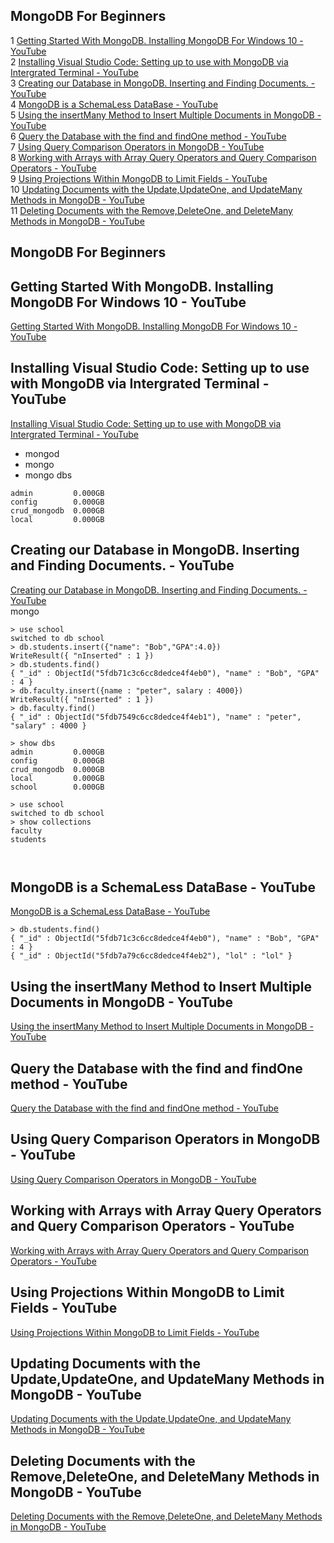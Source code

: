 ## MongoDB For Beginners  
1 [Getting Started With MongoDB. Installing MongoDB For Windows 10 - YouTube](#Getting-Started-With-MongoDB.-Installing-MongoDB-For-Windows-10---YouTube)  
2 [Installing Visual Studio Code: Setting up to use with MongoDB via Intergrated Terminal - YouTube](#Installing-Visual-Studio-Code:-Setting-up-to-use-with-MongoDB-via-Intergrated-Terminal---YouTube)  
3 [Creating our Database in MongoDB. Inserting and Finding Documents. - YouTube](#Creating-our-Database-in-MongoDB.-Inserting-and-Finding-Documents.---YouTube)  
4 [MongoDB is a SchemaLess DataBase - YouTube](#MongoDB-is-a-SchemaLess-DataBase---YouTube)  
5 [Using the insertMany Method to Insert Multiple Documents in MongoDB - YouTube](#Using-the-insertMany-Method-to-Insert-Multiple-Documents-in-MongoDB---YouTube)  
6 [Query the Database with the find and findOne method - YouTube](#Query-the-Database-with-the-find-and-findOne-method---YouTube)  
7 [Using Query Comparison Operators in MongoDB - YouTube](#Using-Query-Comparison-Operators-in-MongoDB---YouTube)  
8 [Working with Arrays with Array Query Operators and Query Comparison Operators - YouTube](#Working-with-Arrays-with-Array-Query-Operators-and-Query-Comparison-Operators---YouTube)  
9 [Using Projections Within MongoDB to Limit Fields - YouTube](#Using-Projections-Within-MongoDB-to-Limit-Fields---YouTube)  
10 [Updating Documents with the Update,UpdateOne, and UpdateMany Methods in MongoDB - YouTube](#Updating-Documents-with-the-Update,UpdateOne,-and-UpdateMany-Methods-in-MongoDB---YouTube)  
11 [Deleting Documents with the Remove,DeleteOne, and DeleteMany Methods in MongoDB - YouTube](#Deleting-Documents-with-the-Remove,DeleteOne,-and-DeleteMany-Methods-in-MongoDB---YouTube)  

## MongoDB For Beginners  

## Getting Started With MongoDB. Installing MongoDB For Windows 10 - YouTube  
[Getting Started With MongoDB. Installing MongoDB For Windows 10 - YouTube](https://www.youtube.com/watch?v=3TvDUiclcFk&list=PLvTjg4siRgU1XVKER93YtJ2tCTXHCTBlT)  
  
## Installing Visual Studio Code: Setting up to use with MongoDB via Intergrated Terminal - YouTube  
[Installing Visual Studio Code: Setting up to use with MongoDB via Intergrated Terminal - YouTube](https://www.youtube.com/watch?v=54iI586Iv_w&list=PLvTjg4siRgU1XVKER93YtJ2tCTXHCTBlT&index=2)  
- mongod
- mongo
- mongo dbs  
```
admin         0.000GB
config        0.000GB
crud_mongodb  0.000GB
local         0.000GB
```
  
## Creating our Database in MongoDB. Inserting and Finding Documents. - YouTube  
[Creating our Database in MongoDB. Inserting and Finding Documents. - YouTube](https://www.youtube.com/watch?v=5lVmmTNMy60&list=PLvTjg4siRgU1XVKER93YtJ2tCTXHCTBlT&index=3)  
mongo
```
> use school
switched to db school
> db.students.insert({"name": "Bob","GPA":4.0})
WriteResult({ "nInserted" : 1 })
> db.students.find()
{ "_id" : ObjectId("5fdb71c3c6cc8dedce4f4eb0"), "name" : "Bob", "GPA" : 4 }
> db.faculty.insert({name : "peter", salary : 4000})
WriteResult({ "nInserted" : 1 })
> db.faculty.find()
{ "_id" : ObjectId("5fdb7549c6cc8dedce4f4eb1"), "name" : "peter", "salary" : 4000 }

> show dbs
admin         0.000GB
config        0.000GB
crud_mongodb  0.000GB
local         0.000GB
school        0.000GB

> use school
switched to db school
> show collections
faculty
students



```  
## MongoDB is a SchemaLess DataBase - YouTube  
[MongoDB is a SchemaLess DataBase - YouTube](https://www.youtube.com/watch?v=jzYjReNMQ5A&list=PLvTjg4siRgU1XVKER93YtJ2tCTXHCTBlT&index=4)  
```
> db.students.find()
{ "_id" : ObjectId("5fdb71c3c6cc8dedce4f4eb0"), "name" : "Bob", "GPA" : 4 }
{ "_id" : ObjectId("5fdb7a79c6cc8dedce4f4eb2"), "lol" : "lol" }
```  
## Using the insertMany Method to Insert Multiple Documents in MongoDB - YouTube  
[Using the insertMany Method to Insert Multiple Documents in MongoDB - YouTube](https://www.youtube.com/watch?v=yaRSZwUJIrY&list=PLvTjg4siRgU1XVKER93YtJ2tCTXHCTBlT&index=5)  
  
## Query the Database with the find and findOne method - YouTube  
[Query the Database with the find and findOne method - YouTube](https://www.youtube.com/watch?v=kn00aKesr6E&list=PLvTjg4siRgU1XVKER93YtJ2tCTXHCTBlT&index=6)  
  
## Using Query Comparison Operators in MongoDB - YouTube  
[Using Query Comparison Operators in MongoDB - YouTube](https://www.youtube.com/watch?v=a3Py3blDvUI&list=PLvTjg4siRgU1XVKER93YtJ2tCTXHCTBlT&index=7)  
  
## Working with Arrays with Array Query Operators and Query Comparison Operators - YouTube  
[Working with Arrays with Array Query Operators and Query Comparison Operators - YouTube](https://www.youtube.com/watch?v=XrCdkMBCh5w&list=PLvTjg4siRgU1XVKER93YtJ2tCTXHCTBlT&index=8)  
  
## Using Projections Within MongoDB to Limit Fields - YouTube  
[Using Projections Within MongoDB to Limit Fields - YouTube](https://www.youtube.com/watch?v=oSSNHTeXHuc&list=PLvTjg4siRgU1XVKER93YtJ2tCTXHCTBlT&index=9)  
  
## Updating Documents with the Update,UpdateOne, and UpdateMany Methods in MongoDB - YouTube  
[Updating Documents with the Update,UpdateOne, and UpdateMany Methods in MongoDB - YouTube](https://www.youtube.com/watch?v=fnw6qYwohmQ&list=PLvTjg4siRgU1XVKER93YtJ2tCTXHCTBlT&index=10)  
  
## Deleting Documents with the Remove,DeleteOne, and DeleteMany Methods in MongoDB - YouTube  
[Deleting Documents with the Remove,DeleteOne, and DeleteMany Methods in MongoDB - YouTube](https://www.youtube.com/watch?v=OeoOWwZ1k9I&list=PLvTjg4siRgU1XVKER93YtJ2tCTXHCTBlT&index=11)  
  

